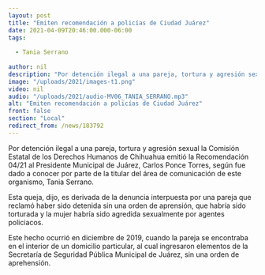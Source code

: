 ```yaml
---
layout: post
title: "Emiten recomendación a policías de Ciudad Juárez"
date: 2021-04-09T20:46:00.000-06:00
tags:
  
  - Tania Serrano
  
author: nil
description: "Por detención ilegal a una pareja, tortura y agresión sexual."
image: "/uploads/2021/images-t1.png"
video: nil
audio: "/uploads/2021/audio-MV06_TANIA_SERRANO.mp3"
alt: "Emiten recomendación a policías de Ciudad Juárez"
front: false
section: "Local"
redirect_from: /news/183792
---
```


Por detención ilegal a una pareja, tortura y agresión sexual la Comisión Estatal de los Derechos Humanos de Chihuahua emitió la Recomendación 04/21 al Presidente Municipal de Juárez, Carlos Ponce Torres, según fue dado a conocer por parte de la titular del área de comunicación de este organismo, Tania Serrano.

Esta queja, dijo, es derivada de la denuncia interpuesta por una pareja que reclamó haber sido detenida sin una orden de aprensión, que habría sido torturada y la mujer habría sido agredida sexualmente por agentes policiacos.

Este hecho ocurrió en diciembre de 2019, cuando la pareja se encontraba en el interior de un domicilio particular, al cual ingresaron elementos de la Secretaría de Seguridad Pública Municipal de Juárez, sin una orden de aprehensión. 